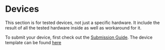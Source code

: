# Devices

This section is for tested devices, not just a specific hardware. It include the result of all the tested hardware inside as well as workaround for it.

To submit your device, first check out the [Submission Guide](../../submission_guide.md). The device template can be found [here](../../template/device.md)
